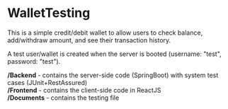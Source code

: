 # WalletTesting
This is a simple credit/debit wallet to allow users to check balance, add/withdraw amount, and see their transaction history.

A test user/wallet is created when the server is booted (username: "test", password: "test").

**/Backend** - contains the server-side code (SpringBoot) with system test cases (JUnit+RestAssured)
<br/>
**/Frontend** - contains the client-side code in ReactJS
<br/>
**/Documents** - contains the testing file
